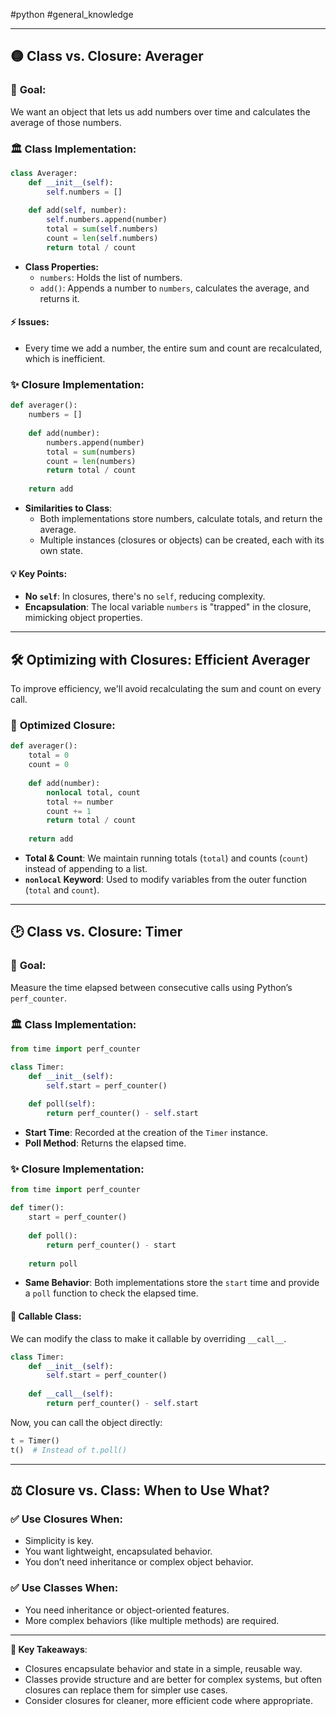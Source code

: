 #python #general_knowledge 

---
## 🟡 Class vs. Closure: Averager

### 🎯 **Goal:**
We want an object that lets us add numbers over time and calculates the average of those numbers.

### 🏛️ **Class Implementation:**

```python
class Averager:
    def __init__(self):
        self.numbers = []
        
    def add(self, number):
        self.numbers.append(number)
        total = sum(self.numbers)
        count = len(self.numbers)
        return total / count
```

- **Class Properties:**
  - `numbers`: Holds the list of numbers.
  - `add()`: Appends a number to `numbers`, calculates the average, and returns it.

#### ⚡ **Issues**:
- Every time we add a number, the entire sum and count are recalculated, which is inefficient.

### ✨ **Closure Implementation:**

```python
def averager():
    numbers = []
    
    def add(number):
        numbers.append(number)
        total = sum(numbers)
        count = len(numbers)
        return total / count
    
    return add
```

- **Similarities to Class**:
  - Both implementations store numbers, calculate totals, and return the average.
  - Multiple instances (closures or objects) can be created, each with its own state.

#### 💡 **Key Points**:
- **No `self`**: In closures, there's no `self`, reducing complexity.
- **Encapsulation**: The local variable `numbers` is "trapped" in the closure, mimicking object properties.

---

## 🛠️ **Optimizing with Closures: Efficient Averager**

To improve efficiency, we'll avoid recalculating the sum and count on every call.

### 🌟 **Optimized Closure**:

```python
def averager():
    total = 0
    count = 0
    
    def add(number):
        nonlocal total, count
        total += number
        count += 1
        return total / count
    
    return add
```

- **Total & Count**: We maintain running totals (`total`) and counts (`count`) instead of appending to a list.
- **`nonlocal` Keyword**: Used to modify variables from the outer function (`total` and `count`).

---

## 🕑 **Class vs. Closure: Timer**

### 🎯 **Goal:**
Measure the time elapsed between consecutive calls using Python’s `perf_counter`.

### 🏛️ **Class Implementation:**

```python
from time import perf_counter

class Timer:
    def __init__(self):
        self.start = perf_counter()
    
    def poll(self):
        return perf_counter() - self.start
```

- **Start Time**: Recorded at the creation of the `Timer` instance.
- **Poll Method**: Returns the elapsed time.

### ✨ **Closure Implementation:**

```python
from time import perf_counter

def timer():
    start = perf_counter()
    
    def poll():
        return perf_counter() - start
    
    return poll
```

- **Same Behavior**: Both implementations store the `start` time and provide a `poll` function to check the elapsed time.
  
#### 🎯 **Callable Class**:

We can modify the class to make it callable by overriding `__call__`.

```python
class Timer:
    def __init__(self):
        self.start = perf_counter()
    
    def __call__(self):
        return perf_counter() - self.start
```

Now, you can call the object directly:

```python
t = Timer()
t()  # Instead of t.poll()
```

---

## ⚖️ **Closure vs. Class: When to Use What?**

### ✅ **Use Closures When**:
- Simplicity is key.
- You want lightweight, encapsulated behavior.
- You don’t need inheritance or complex object behavior.

### ✅ **Use Classes When**:
- You need inheritance or object-oriented features.
- More complex behaviors (like multiple methods) are required.

---

**🔑 Key Takeaways**:
- Closures encapsulate behavior and state in a simple, reusable way.
- Classes provide structure and are better for complex systems, but often closures can replace them for simpler use cases.
- Consider closures for cleaner, more efficient code where appropriate.